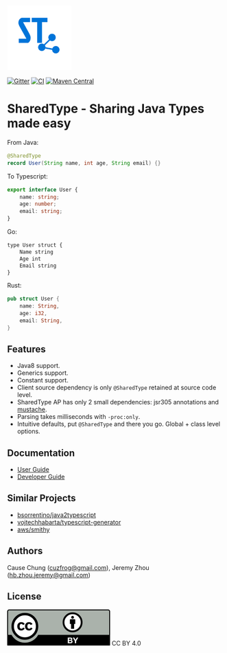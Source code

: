 <img src="./misc/logo-color.svg" width="150" alt="sharedtype-logo"/>

[![Gitter](https://badges.gitter.im/sharedtype/sharedtype.svg)](https://app.gitter.im/#/room/#sharedtype:gitter.im)
[![CI](https://github.com/cuzfrog/sharedtype/actions/workflows/ci.yaml/badge.svg)](https://github.com/cuzfrog/sharedtype/actions/workflows/ci.yaml)
[![Maven Central](https://img.shields.io/maven-central/v/online.sharedtype/sharedtype?style=social)](https://central.sonatype.com/search?q=g:online.sharedtype++a:sharedtype&smo=true)

# SharedType - Sharing Java Types made easy
From Java:
```java
@SharedType
record User(String name, int age, String email) {}
```
To Typescript:
```typescript
export interface User {
    name: string;
    age: number;
    email: string;
}
```
Go:
```golang
type User struct {
    Name string
    Age int
    Email string
}
```
Rust:
```rust
pub struct User {
    name: String,
    age: i32,
    email: String,
}
```

## Features
* Java8 support.
* Generics support.
* Constant support.
* Client source dependency is only `@SharedType` retained at source code level.
* SharedType AP has only 2 small dependencies: jsr305 annotations and [mustache](https://github.com/spullara/mustache.java).
* Parsing takes milliseconds with `-proc:only`.
* Intuitive defaults, put `@SharedType` and there you go. Global + class level options.

## Documentation
* [User Guide](doc/Usage.md)
* [Developer Guide](doc/Development.md)

## Similar Projects
* [bsorrentino/java2typescript](https://github.com/bsorrentino/java2typescript)
* [vojtechhabarta/typescript-generator](https://github.com/vojtechhabarta/typescript-generator)
* [aws/smithy](https://github.com/smithy-lang/smithy)

## Authors
Cause Chung (cuzfrog@gmail.com), Jeremy Zhou (hb.zhou.jeremy@gmail.com)

## License
![CC BY 4.0](./misc/by.svg)
CC BY 4.0

